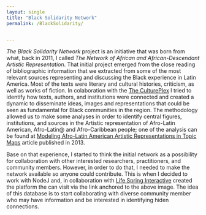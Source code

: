 ```yaml
---
layout: single
title: "Black Solidarity Network"
permalink: /BlackSolidarity/


---
```




*The Black Solidarity Network* project is an initiative that was born from what, back in 2011, I called
*The Network of African and African-Descendant Artistic Representation*. That initial project emerged from the close reading of 
bibliographic information that we extracted from some of the most relevant sources representing and discussing 
the Black experience in Latin America. Most of the texts were literary and cultural histories, criticism, as well as
works of fiction. In colaboration with the [The CulturePlex](http://www.cultureplex.ca/#about) I tried 
to identify how texts, authors, and institutions were connected and created a dynamic to disseminate ideas, images and 
representations that could be seen as fundamental for Black communities in the region. The methodology allowed us to
make some analyses in order to identify central figures, institutions, and sources in the Artistic representation of Afro-Latin American, Afro-Latin@ and Afro-Caribbean people; one of the analysis can be found at 
[Modeling Afro-Latin American Artistic Representations in Topic Maps](http://www.digitalhumanities.org/dhq/vol/7/1/000145/000145.html)
article published in 2013. 

Base on that experience, I started to think the initial network as a possibility for collaboration with other
interested researchers, practitioners, and community members. However, in order to do that, I needed to make the network
available so anyone could contribute. This is when I decided to work with NodeJ and, in collaboration with [Life Spring Interactive](http://lifespringinteractive.ca/)
created the platform the can visit via the link anchored to the above image. The idea of this database is to start collaborating with diverse community member who may have information and be interested in identifying hiden connections.  